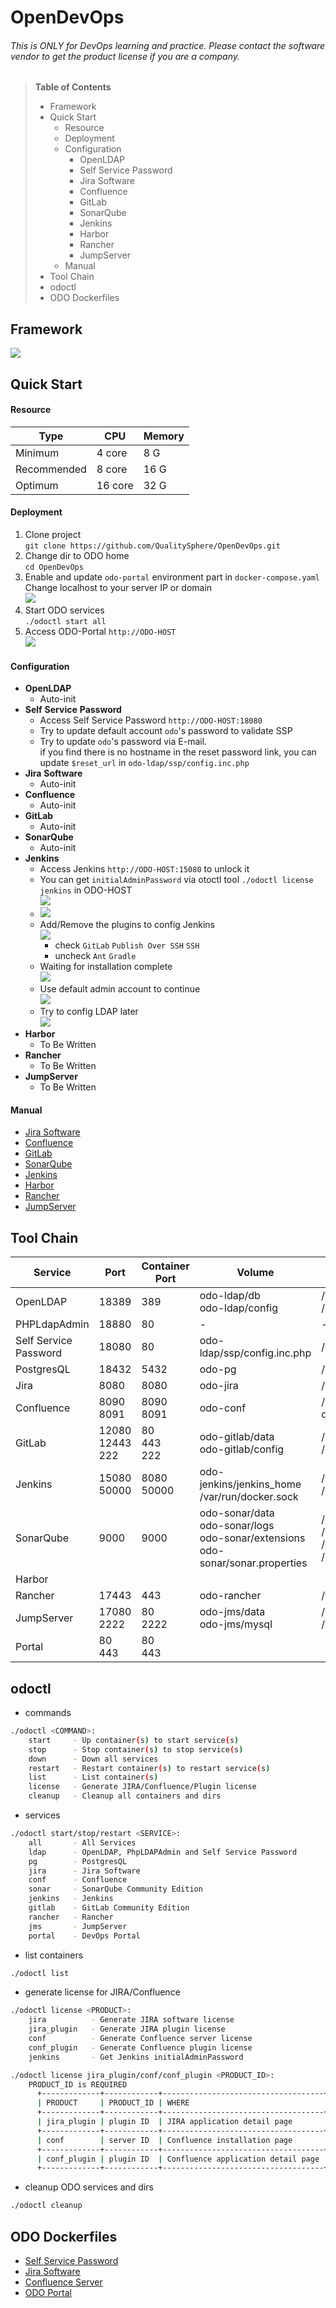 # OpenDevOps
###### This is ONLY for DevOps learning and practice. Please contact the software vendor to get the product license if you are a company.

> **Table of Contents**
> - Framework
> - Quick Start
>   - Resource
>   - Deployment
>   - Configuration
>     - OpenLDAP
>     - Self Service Password
>     - Jira Software
>     - Confluence
>     - GitLab
>     - SonarQube
>     - Jenkins
>     - Harbor
>     - Rancher
>     - JumpServer
>   - Manual
> - Tool Chain
> - odoctl
> - ODO Dockerfiles

## Framework

![](doc/images/odo-framework.png)

## Quick Start

#### Resource

Type | CPU | Memory 
----|----|----
Minimum | 4 core | 8 G
Recommended | 8 core | 16 G
Optimum | 16 core | 32 G

#### Deployment

1. Clone project <br>`git clone https://github.com/QualitySphere/OpenDevOps.git`
2. Change dir to ODO home <br>`cd OpenDevOps`
3. Enable and update `odo-portal` environment part in `docker-compose.yaml` <br>Change localhost to your server IP or domain <br>![](doc/images/odo-portal-01.png)
4. Start ODO services <br>`./odoctl start all`
5. Access ODO-Portal `http://ODO-HOST` <br>![](doc/images/odo-portal-02.png)

#### Configuration

- **OpenLDAP**
  - Auto-init
- **Self** **Service** **Password**
  - Access Self Service Password `http://ODO-HOST:18080`
  - Try to update default account `odo`'s password to validate SSP
  - Try to update `odo`'s password via E-mail. <br>if you find there is no hostname in the reset password link, you can update `$reset_url` in `odo-ldap/ssp/config.inc.php`
- **Jira** **Software**
  - Auto-init
- **Confluence**
  - Auto-init
- **GitLab**
  - Auto-init
- **SonarQube**
  - Auto-init
- **Jenkins**
  - Access Jenkins `http://ODO-HOST:15080` to unlock it
  - You can get `initialAdminPassword` via otoctl tool `./odoctl license jenkins` in ODO-HOST <br>![](doc/images/odo-jenkins-01.png)
  - ![](doc/images/odo-jenkins-02.png) 
  - Add/Remove the plugins to config Jenkins <br>![](doc/images/odo-jenkins-03.png) 
    - check `GitLab` `Publish Over SSH` `SSH`
    - uncheck `Ant` `Gradle`
  - Waiting for installation complete <br>![](doc/images/odo-jenkins-04.png) 
  - Use default admin account to continue <br>![](doc/images/odo-jenkins-05.png) 
  - Try to config LDAP later <br>![](doc/images/odo-jenkins-06.png) 
- **Harbor**
  - To Be Written
- **Rancher**
  - To Be Written
- **JumpServer**
  - To Be Written

#### Manual

- [Jira Software](https://docs.atlassian.com/jira/jsw-docs-0811/)
- [Confluence](https://docs.atlassian.com/confluence/docs-75/)
- [GitLab](https://docs.gitlab.com/ee/README.html)
- [SonarQube](https://docs.sonarqube.org/latest/)
- [Jenkins](https://www.jenkins.io/zh/doc/book/blueocean/creating-pipelines/)
- [Harbor](https://goharbor.io/docs/2.0.0/working-with-projects/)
- [Rancher](https://rancher.com/docs/rancher/v2.x/en/)
- [JumpServer](https://docs.jumpserver.org/zh/master/admin-guide/quick_start/)

## Tool Chain

Service|Port|Container Port|Volume|Container Volume
----|----|----|----|----
OpenLDAP|18389|389|odo-ldap/db<br>odo-ldap/config|/var/lig/ldap<br>/etc/ldap
PHPLdapAdmin|18880|80|-|-
Self Service Password|18080|80|odo-ldap/ssp/config.inc.php|/var/www/html/conf/config.inc.php
PostgresQL|18432|5432|odo-pg|/var/lib/postgresql/data
Jira|8080|8080|odo-jira|/var/atlassian/application-data/jira
Confluence|8090<br>8091|8090<br>8091|odo-conf|/var/atlassian/application-data/confluence
GitLab|12080<br>12443<br>222|80<br>443<br>222|odo-gitlab/data<br>odo-gitlab/config|/var/opt/gitlab<br>/etc/gitlab
Jenkins|15080<br>50000|8080<br>50000|odo-jenkins/jenkins_home<br>/var/run/docker.sock|/var/jenkins_home<br>/var/run/docker.sock
SonarQube|9000|9000|odo-sonar/data<br>odo-sonar/logs<br>odo-sonar/extensions<br>odo-sonar/sonar.properties|/opt/sonarqube/data<br>/opt/sonarqube/logs<br>/opt/sonarqube/extensions<br>/opt/sonarqube/conf/sonar.properties
Harbor||||
Rancher|17443|443|odo-rancher|/var/lib/rancher
JumpServer|17080<br>2222|80<br>2222|odo-jms/data<br>odo-jms/mysql|/opt/jumpserver/data<br>/var/lib/mysql
Portal|80<br>443|80<br>443||

## odoctl 

- commands
```bash
./odoctl <COMMAND>:
    start     - Up container(s) to start service(s)
    stop      - Stop container(s) to stop service(s)
    down      - Down all services
    restart   - Restart container(s) to restart service(s)
    list      - List container(s)
    license   - Generate JIRA/Confluence/Plugin license
    cleanup   - Cleanup all containers and dirs
```

- services
```bash
./odoctl start/stop/restart <SERVICE>:
    all       - All Services
    ldap      - OpenLDAP, PhpLDAPAdmin and Self Service Password
    pg        - PostgresQL
    jira      - Jira Software
    conf      - Confluence
    sonar     - SonarQube Community Edition
    jenkins   - Jenkins
    gitlab    - GitLab Community Edition
    rancher   - Rancher
    jms       - JumpServer
    portal    - DevOps Portal
```

- list containers
```bash
./odoctl list
```

- generate license for JIRA/Confluence
```bash
./odoctl license <PRODUCT>:
    jira          - Generate JIRA software license
    jira_plugin   - Generate JIRA plugin license
    conf          - Generate Confluence server license
    conf_plugin   - Generate Confluence plugin license
    jenkins       - Get Jenkins initialAdminPassword

./odoctl license jira_plugin/conf/conf_plugin <PRODUCT_ID>:
    PRODUCT_ID is REQUIRED
      +-------------+------------+------------------------------------+
      | PRODUCT     | PRODUCT_ID | WHERE                              |
      +-------------+------------+------------------------------------+
      | jira_plugin | plugin ID  | JIRA application detail page       |
      +-------------+------------+------------------------------------+
      | conf        | server ID  | Confluence installation page       |
      +-------------+------------+------------------------------------+
      | conf_plugin | plugin ID  | Confluence application detail page |
      +-------------+------------+------------------------------------+
```

- cleanup ODO services and dirs 

```bash
./odoctl cleanup
```

## ODO Dockerfiles

- [Self Service Password](https://github.com/seoktaehyeon/docker-self-service-password/blob/1.3/Dockerfile)
- [Jira Software](https://github.com/seoktaehyeon/docker-jira-software/blob/8.11/Dockerfile)
- [Confluence Server](https://github.com/seoktaehyeon/docker-confluence-server/blob/7.5/Dockerfile)
- [ODO Portal](odo-portal/dockerBuild/Dockerfile)

